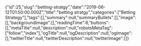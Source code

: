 {"id":25,"slug":"betting-stratgy","date":"2019-06-12T01:50:00.000Z","title":"betting stratgy","categories":["Betting Strategy"],"tags":[],"summary":null,"summaryBullets":[],"image":[],"backgroundImage":[],"readingTime":6,"buttons":[],"metaTitle":null,"description":null,"robotsMetaTag":["follow","index"],"ogTitle":null,"ogDescription":null,"ogImage":[],"twitterTitle":null,"twitterDescription":null,"twitterImage":[]}
